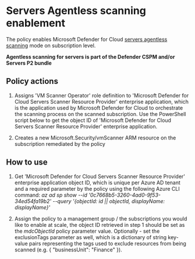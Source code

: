 # Servers Agentless scanning enablement
The policy enables Microsoft Defender for Cloud [servers agentless scanning](https://learn.microsoft.com/en-us/azure/defender-for-cloud/concept-agentless-data-collection) mode on subscription level.

**Agentless scanning for servers is part of the Defender CSPM and/or Servers P2 bundle**

## Policy actions
1. Assigns 'VM Scanner Operator' role definition to 'Microsoft Defender for Cloud Servers Scanner Resource Provider' enterprise application, which is the application used by Microsoft Defender for Cloud to orchestrate the scanning process on the scanned subscription. Use the PowerShell script below to get the object ID of 'Microsoft Defender for Cloud Servers Scanner Resource Provider' enterprise application.

2. Creates a new Microsoft.Security/vmScanner ARM resource on the subscription remediated by the policy


## How to use
1. Get 'Microsoft Defender for Cloud Servers Scanner Resource Provider' enterprise application object ID, which is unique per Azure AD tenant and a required parameter by the policy using the following Azure CLI command: *az ad sp show --id '0c7668b5-3260-4ad0-9f53-34ed54fa19b2' --query '{objectId: id || objectId, displayName: displayName}'*

2. Assign the policy to a management group / the subscriptions you would like to enable at scale, the object ID retrieved in step 1 should be set as the *mdcObjectId* policy parameter value. Optionally - set the exclusionTags parameter as well, which is a dictionary of string key-value pairs representing the tags used to exclude resources from being scanned (e.g. { "businessUnit": "Finance" }).


